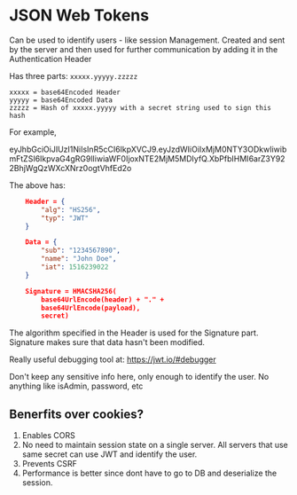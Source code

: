 # JSON Web Tokens

Can be used to identify users - like session Management.
Created and sent by the server and then used for further communication by adding it in the Authentication Header

Has three parts: `xxxxx.yyyyy.zzzzz`

```
xxxxx = base64Encoded Header
yyyyy = base64Encoded Data
zzzzz = Hash of xxxxx.yyyyy with a secret string used to sign this hash
```

For example, 

eyJhbGciOiJIUzI1NiIsInR5cCI6IkpXVCJ9.eyJzdWIiOiIxMjM0NTY3ODkwIiwibmFtZSI6IkpvaG4gRG9lIiwiaWF0IjoxNTE2MjM5MDIyfQ.XbPfbIHMI6arZ3Y922BhjWgQzWXcXNrz0ogtVhfEd2o

The above has:
```json
    Header = {
        "alg": "HS256",
        "typ": "JWT"
    }

    Data = {
        "sub": "1234567890",
        "name": "John Doe",
        "iat": 1516239022
    }

    Signature = HMACSHA256(
        base64UrlEncode(header) + "." +
        base64UrlEncode(payload),
        secret) 
```

The algorithm specified in the Header is used for the Signature part.
Signature makes sure that data hasn't been modified.

Really useful debugging tool at: https://jwt.io/#debugger

Don't keep any sensitive info here, only enough to identify the user. No anything like isAdmin, password, etc

## Benerfits over cookies?
1. Enables CORS
2. No need to maintain session state on a single server. All servers that use same secret can use JWT and identify the user.
3. Prevents CSRF
4. Performance is better since dont have to go to DB and deserialize the session.